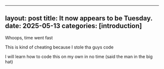 
---
layout: post
title: It now appears to be Tuesday.
date: 2025-05-13
categories: [introduction]
---

Whoops, time went fast

This is kind of cheating because I stole tha guys code

I will learn how to code this on my own in no time (said the man in the big hat)
